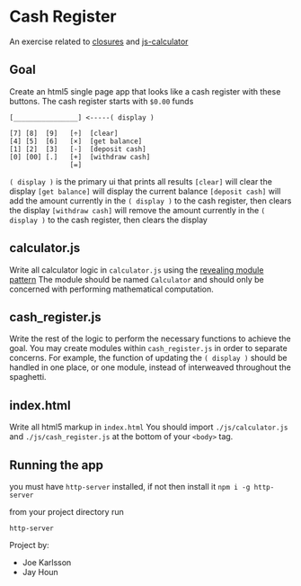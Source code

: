 # Cash Register

An exercise related to [closures](https://slides.com/theremix/closures) and [js-calculator](https://github.com/devleague/js-calculator)

## Goal

Create an html5 single page app that looks like a cash register with these buttons. The cash register starts with `$0.00` funds

```
[________________] <-----( display )

[7] [8]  [9]   [÷]  [clear]
[4] [5]  [6]   [×]  [get balance]
[1] [2]  [3]   [-]  [deposit cash]
[0] [00] [.]   [+]  [withdraw cash]
               [=]

```

`( display )` is the primary ui that prints all results
`[clear]` will clear the display
`[get balance]` will display the current balance
`[deposit cash]` will add the amount currently in the `( display )` to the cash register, then clears the display
`[withdraw cash]` will remove the amount currently in the `( display )` to the cash register, then clears the display

## calculator.js

Write all calculator logic in `calculator.js` using the [revealing module pattern](http://slides.com/jasonsewell/object-literals-and-ze-module-pattern)
The module should be named `Calculator` and should only be concerned with performing mathematical computation.

## cash_register.js

Write the rest of the logic to perform the necessary functions to achieve the goal.
You may create modules within `cash_register.js` in order to separate concerns.
For example, the function of updating the `( display )` should be handled in one place, or one module, instead of interweaved throughout the spaghetti.

## index.html

Write all html5 markup in `index.html`
You should import `./js/calculator.js` and `./js/cash_register.js` at the bottom of your `<body>` tag.

## Running the app

you must have `http-server` installed, if not then install it `npm i -g http-server`

from your project directory run

```
http-server
```

Project by:
- Joe Karlsson
- Jay Houn
